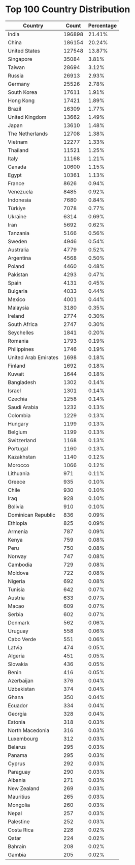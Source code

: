 # Top 100 Country Distribution
| Country | Count | Percentage |
|----|----|----|
| India | 196898 | 21.41% |
| China | 186154 | 20.24% |
| United States | 127548 | 13.87% |
| Singapore | 35084 | 3.81% |
| Taiwan | 28694 | 3.12% |
| Russia | 26913 | 2.93% |
| Germany | 25526 | 2.78% |
| South Korea | 17611 | 1.91% |
| Hong Kong | 17421 | 1.89% |
| Brazil | 16309 | 1.77% |
| United Kingdom | 13662 | 1.49% |
| Japan | 13610 | 1.48% |
| The Netherlands | 12708 | 1.38% |
| Vietnam | 12277 | 1.33% |
| Thailand | 11521 | 1.25% |
| Italy | 11168 | 1.21% |
| Canada | 10600 | 1.15% |
| Egypt | 10361 | 1.13% |
| France | 8626 | 0.94% |
| Venezuela | 8485 | 0.92% |
| Indonesia | 7680 | 0.84% |
| Türkiye | 7078 | 0.77% |
| Ukraine | 6314 | 0.69% |
| Iran | 5692 | 0.62% |
| Tanzania | 5166 | 0.56% |
| Sweden | 4946 | 0.54% |
| Australia | 4779 | 0.52% |
| Argentina | 4568 | 0.50% |
| Poland | 4460 | 0.48% |
| Pakistan | 4293 | 0.47% |
| Spain | 4131 | 0.45% |
| Bulgaria | 4033 | 0.44% |
| Mexico | 4001 | 0.44% |
| Malaysia | 3180 | 0.35% |
| Ireland | 2774 | 0.30% |
| South Africa | 2747 | 0.30% |
| Seychelles | 1841 | 0.20% |
| Romania | 1793 | 0.19% |
| Philippines | 1746 | 0.19% |
| United Arab Emirates | 1698 | 0.18% |
| Finland | 1692 | 0.18% |
| Kuwait | 1644 | 0.18% |
| Bangladesh | 1302 | 0.14% |
| Israel | 1301 | 0.14% |
| Czechia | 1258 | 0.14% |
| Saudi Arabia | 1232 | 0.13% |
| Colombia | 1229 | 0.13% |
| Hungary | 1199 | 0.13% |
| Belgium | 1199 | 0.13% |
| Switzerland | 1168 | 0.13% |
| Portugal | 1160 | 0.13% |
| Kazakhstan | 1140 | 0.12% |
| Morocco | 1066 | 0.12% |
| Lithuania | 971 | 0.11% |
| Greece | 935 | 0.10% |
| Chile | 930 | 0.10% |
| Iraq | 928 | 0.10% |
| Bolivia | 910 | 0.10% |
| Dominican Republic | 836 | 0.09% |
| Ethiopia | 825 | 0.09% |
| Armenia | 787 | 0.09% |
| Kenya | 759 | 0.08% |
| Peru | 750 | 0.08% |
| Norway | 747 | 0.08% |
| Cambodia | 729 | 0.08% |
| Moldova | 722 | 0.08% |
| Nigeria | 692 | 0.08% |
| Tunisia | 642 | 0.07% |
| Austria | 633 | 0.07% |
| Macao | 609 | 0.07% |
| Serbia | 602 | 0.07% |
| Denmark | 562 | 0.06% |
| Uruguay | 558 | 0.06% |
| Cabo Verde | 551 | 0.06% |
| Latvia | 474 | 0.05% |
| Algeria | 451 | 0.05% |
| Slovakia | 436 | 0.05% |
| Benin | 416 | 0.05% |
| Azerbaijan | 376 | 0.04% |
| Uzbekistan | 374 | 0.04% |
| Ghana | 350 | 0.04% |
| Ecuador | 334 | 0.04% |
| Georgia | 328 | 0.04% |
| Estonia | 318 | 0.03% |
| North Macedonia | 316 | 0.03% |
| Luxembourg | 312 | 0.03% |
| Belarus | 295 | 0.03% |
| Panama | 295 | 0.03% |
| Cyprus | 292 | 0.03% |
| Paraguay | 290 | 0.03% |
| Albania | 271 | 0.03% |
| New Zealand | 269 | 0.03% |
| Mauritius | 265 | 0.03% |
| Mongolia | 260 | 0.03% |
| Nepal | 257 | 0.03% |
| Palestine | 252 | 0.03% |
| Costa Rica | 228 | 0.02% |
| Qatar | 224 | 0.02% |
| Bahrain | 208 | 0.02% |
| Gambia | 205 | 0.02% |
